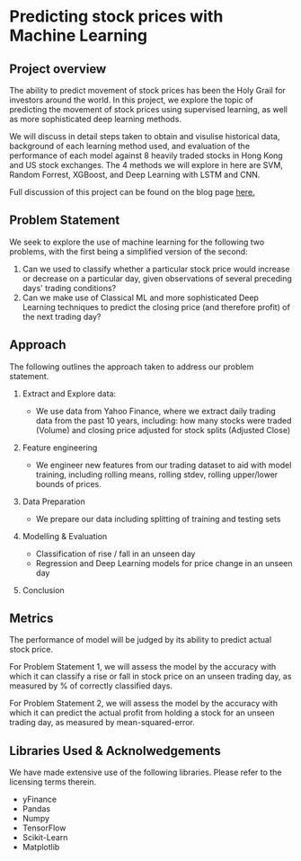 # Predicting stock prices with Machine Learning

## Project overview
The ability to predict movement of stock prices has been the Holy Grail for investors around the world.  In this project, we explore the topic of predicting the movement of stock prices using supervised learning, as well as more sophisticated deep learning methods.

We will discuss in detail steps taken to obtain and visulise historical data, background of each learning method used, and evaluation of the performance of each model against 8 heavily traded stocks in Hong Kong and US stock exchanges.  The 4 methods we will explore in here are SVM, Random Forrest, XGBoost, and Deep Learning with LSTM and CNN.

Full discussion of this project can be found on the blog page [here.](https://jztang.medium.com/predicting-stock-prices-with-ai-which-method-should-you-use-to-profit-5cbc4c9a2cc1)

## Problem Statement
We seek to explore the use of machine learning for the following two problems, with the first being a simplified version of the second:
1. Can we used to classify whether a particular stock price would increase or decrease on a particular day, given observations of several preceding days' trading conditions?
2. Can we make use of Classical ML and more sophisticated Deep Learning techniques to predict the closing price (and therefore profit) of the next trading day?


## Approach

The following outlines the approach taken to address our problem statement.

1. Extract and Explore data:
    - We use data from Yahoo Finance, where we extract daily trading data from the past 10 years, including: how many stocks were traded (Volume) and closing price adjusted for stock splits (Adjusted Close)
    
    
2. Feature engineering
    - We engineer new features from our trading dataset to aid with model training, including rolling means, rolling stdev, rolling upper/lower bounds of prices.


3. Data Preparation
    - We prepare our data including splitting of training and testing sets


4. Modelling & Evaluation
    - Classification of rise / fall in an unseen day
    - Regression and Deep Learning models for price change in an unseen day
    
    
5. Conclusion


    
## Metrics

The performance of model will be judged by its ability to predict actual stock price.

For Problem Statement 1, we will assess the model by the accuracy with which it can classify a rise or fall in stock price on an unseen trading day, as measured by % of correctly classified days.

For Problem Statement 2, we will assess the model by the accuracy with which it can predict the actual profit from holding a stock for an unseen trading day, as measured by mean-squared-error.

## Libraries Used & Acknolwedgements

We have made extensive use of the following libraries.  Please refer to the licensing terms therein.
- yFinance
- Pandas
- Numpy
- TensorFlow
- Scikit-Learn
- Matplotlib
